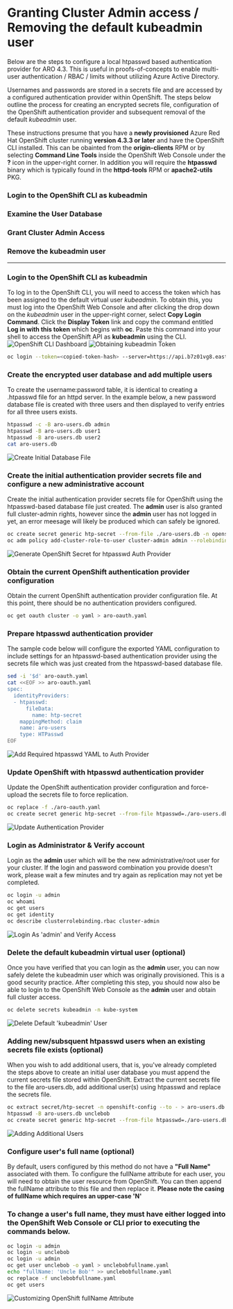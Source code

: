 # Granting Cluster Admin access / Removing the default kubeadmin user

Below are the steps to configure a local htpasswd based authentication provider for ARO 4.3. This is useful in proofs-of-concepts to enable multi-user authentication / RBAC / limits without utilizing Azure Active Directory.

Usernames and passwords are stored in a secrets file and are accessed by a configured authentication provider within OpenShift. The steps below outline the process for creating an encrypted secrets file, configuration of the OpenShift authentication provider and subsequent removal of the default *kubeadmin* user.

These instructions presume that you have a **newly provisioned** Azure Red Hat OpenShift cluster running **version 4.3.3 or later** and have the OpenShift CLI installed. This can be obainted from the **origin-clients** RPM or by selecting **Command Line Tools** inside the OpenShift Web Console under the **?** icon in the upper-right corner. In addition you will require the **htpasswd** binary which is typically found in the **httpd-tools** RPM or **apache2-utils** PKG.

### Login to the OpenShift CLI as kubeadmin

### Examine the User Database

### Grant Cluster Admin Access

### Remove the kubeadmin user

---
### Login to the OpenShift CLI as kubeadmin
To log in to the OpenShift CLI, you will need to access the token which has been assigned to the default virtual user *kubeadmin*. To obtain this, you must log into the OpenShift Web Console and after clicking the drop down on the *kubeadmin* user in the upper-right corner, select **Copy Login Command**.
Click the **Display Token** link and copy the command entitled **Log in with this token** which begins with **oc**.
Paste this command into your shell to access the OpenShift API as **kubeadmin** using the CLI.
![OpenShift CLI Dashboard](img/htpasswd-1.jpg) 
![Obtaining kubeadmin Token](img/htpasswd-1.5.jpg) 
```bash
oc login --token=<copied-token-hash> --server=https://api.b7z01vg8.eastus.aroapp.io:6443
```

### Create the encrypted user database and add multiple users
To create the username:password table, it is identical to creating a .htpasswd file for an httpd server. In the example below, a new password database file is created with three users and then displayed to verify entries for all three users exists.
```bash
htpasswd -c -B aro-users.db admin
htpasswd -B aro-users.db user1
htpasswd -B aro-users.db user2
cat aro-users.db
```
![Create Initial Database File](img/htpasswd-15.jpg) 
### Create the initial authentication provider secrets file and configure a new administrative account
Create the initial authentication provider secrets file for OpenShift using the htpasswd-based database file just created. The **admin** user is also granted full cluster-admin rights, however since the **admin** user has not logged in yet, an error meesage will likely be produced which can safely be ignored.
```bash
oc create secret generic htp-secret --from-file ./aro-users.db -n openshift-config
oc adm policy add-cluster-role-to-user cluster-admin admin --rolebinding-name=cluster-admin
```
![Generate OpenShift Secret for htpasswd Auth Provider](img/htpasswd-30.jpg) 
### Obtain the current OpenShift authentication provider configuration
Obtain the current OpenShift authentication provider configuration file. At this point, there should be no authentication providers configured.
```bash
oc get oauth cluster -o yaml > aro-oauth.yaml
```
### Prepare htpasswd authentication provider
The sample code below will configure the exported YAML configuration to include settings for an htpasswd-based authentication provider using the secrets file which was just created from the htpasswd-based database file.
```bash
sed -i '$d' aro-oauth.yaml
cat <<EOF >> aro-oauth.yaml
spec:
  identityProviders:
  - htpasswd:
      fileData:
        name: htp-secret
    mappingMethod: claim
    name: aro-users
    type: HTPasswd
EOF
```
![Add Required htpasswd YAML to Auth Provider](img/htpasswd-13.jpg) 
### Update OpenShift with htpasswd authentication provider
Update the OpenShift authentication provider configuration and force-upload the secrets file to force replication.
```bash
oc replace -f ./aro-oauth.yaml 
oc create secret generic htp-secret --from-file htpasswd=./aro-users.db --dry-run -o yaml | oc replace -n openshift-config -f -
```
![Update Authentication Provider](img/htpasswd-28.jpg)
### Login as Administrator & Verify account
Login as the **admin** user which will be the new administrative/root user for your cluster. If the login and password combination you provide doesn't work, please wait a few minutes and try again as replication may not yet be completed.
```bash
oc login -u admin
oc whoami
oc get users
oc get identity
oc describe clusterrolebinding.rbac cluster-admin
```
![Login As 'admin' and Verify Access](img/htpasswd-29.jpg) 
### Delete the default kubeadmin virtual user (optional)
Once you have verified that you can login as the **admin** user, you can now safely delete the kubeadmin user which was originally provisioned. This is a good security practice. After completing this step, you should now also be able to login to the OpenShift Web Console as the **admin** user and obtain full cluster access.
```bash
oc delete secrets kubeadmin -n kube-system
```
![Delete Default 'kubeadmin' User](img/htpasswd-24.jpg) 
### Adding new/subsquent htpasswd users when an existing secrets file exists (optional)
When you wish to add additional users, that is, you've already completed the steps above to create an initial user database you must append the current secrets file stored within OpenShift. Extract the current secrets file to the file aro-users.db, add additional user(s) using htpasswd and replace the secrets file.
```bash
oc extract secret/htp-secret -n openshift-config --to - > aro-users.db
htpasswd -B aro-users.db unclebob
oc create secret generic htp-secret --from-file htpasswd=./aro-users.db --dry-run -o yaml | oc replace -n openshift-config -f -
```
![Adding Additional Users](img/htpasswd-25.jpg) 
### Configure user's full name (optional)
By default, users configured by this method do not have a **"Full Name"** associated with them. To configure the fullName attribute for each user, you will need to obtain the user resource from OpenShift. You can then append the fullName attribute to this file and then replace it.  **Please note the casing of fullName which requires an upper-case 'N'**

### To change a user's full name, they must have either logged into the OpenShift Web Console or CLI prior to executing the commands below.

```bash
oc login -u admin
oc login -u unclebob
oc login -u admin
oc get user unclebob -o yaml > unclebobfullname.yaml
echo "fullName: 'Uncle Bob'" >> unclebobfullname.yaml
oc replace -f unclebobfullname.yaml
oc get users
```
![Customizing OpenShift fullName Attribute](img/htpasswd-31.jpg) 
